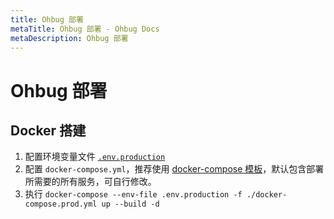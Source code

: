 ```yaml
---
title: Ohbug 部署
metaTitle: Ohbug 部署 - Ohbug Docs
metaDescription: Ohbug 部署
---
```


# Ohbug 部署

## Docker 搭建

1. 配置环境变量文件 [`.env.production`](https://github.com/ohbug-org/ohbug-server/blob/master/.env.production)
2. 配置 `docker-compose.yml`，推荐使用 [docker-compose 模板](https://github.com/ohbug-org/ohbug-server/blob/master/docker-compose.prod.yml)，默认包含部署所需要的所有服务，可自行修改。
3. 执行 `docker-compose --env-file .env.production -f ./docker-compose.prod.yml up --build -d`
